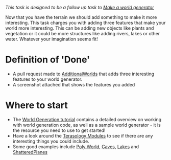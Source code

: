 *This task is designed to be a follow up task to [Make a world generator](https://codein.withgoogle.com/tasks/5718863666741248/)*

Now that you have the terrain we should add something to make it more interesting. This task charges you with adding three features that make your world more interesting. This can be adding new objects like plants and vegetation or it could be more structures like adding rivers, lakes or other water. Whatever your imagination seems fit!

# Definition of 'Done'

 * A pull request made to [AdditionalWorlds](https://github.com/Terasology/AdditionalWorlds) that adds three interesting features to your world generator.
 * A screenshot attached that shows the features you added

# Where to start
* The [World Generation tutorial](https://github.com/Terasology/TutorialWorldGeneration/wiki) contains a detailed overview on working with world generation code, as well as a sample world generator - it is the resource you need to use to get started!
* Have a look around the [Terasology Modules](https://github.com/Terasology) to see if there are any interesting things you could include.
* Some good examples include [Poly World](https://github.com/Terasology/PolyWorld), [Caves](https://github.com/Terasology/Caves), [Lakes](https://github.com/Terasology/Lakes) and [ShatteredPlanes](https://github.com/Terasology/ShatteredPlanes)
